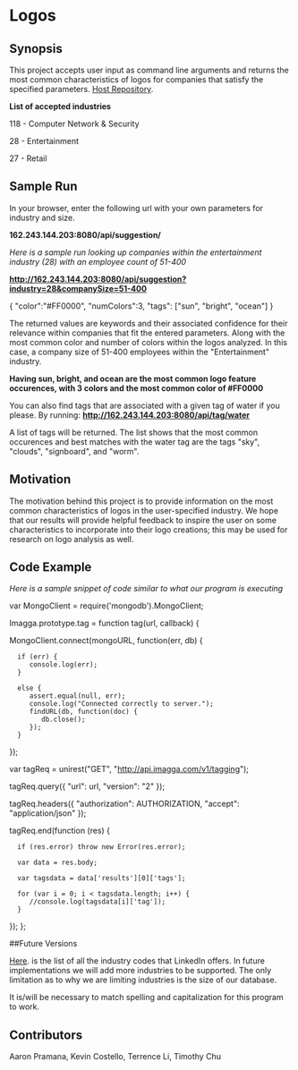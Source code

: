 # **Logos**

## Synopsis

This project accepts user input as command line arguments and returns the 
most common characteristics of logos for companies that satisfy the
specified parameters. [Host
Repository](https://github.com/terrencezli/Logos).

**List of accepted industries**

118  -   Computer Network & Security

28   -   Entertainment

27   -   Retail

## Sample Run
In your browser, enter the following url with your own parameters for industry
and size.

**162.243.144.203:8080/api/suggestion/**

*Here is a sample run looking up companies within the entertainment
industry (28) with an employee count of 51-400*

**http://162.243.144.203:8080/api/suggestion?industry=28&companySize=51-400**

{
   "color":"#FF0000",
   "numColors":3,
   "tags": ["sun", "bright", "ocean"]
}


The returned values are keywords and their associated confidence
for their relevance within companies that fit the entered parameters.
Along with the most common color and  number of colors within the
logos analyzed.
In this case, a company size of 51-400 employees within the
"Entertainment" industry.

**Having sun, bright, and ocean are the most common logo feature occurences, with 
3 colors and the most common color of #FF0000**

You can also find tags that are associated with a given tag of water if you
please. By running:
**http://162.243.144.203:8080/api/tag/water**

A list of tags will be returned. The list shows that the most common
occurences and best matches with the water tag are the tags "sky",
"clouds", "signboard", and "worm".


## Motivation

The motivation behind this project is to provide information on the
most common characteristics of logos in the user-specified industry.
We hope that our results will provide helpful feedback to inspire
the user on some characteristics to incorporate into their logo
creations; this may be used for research on logo analysis as well.

## Code Example
*Here is a sample snippet of code similar to what our program is
executing*


var MongoClient = require('mongodb').MongoClient;
 
Imagga.prototype.tag = function tag(url, callback) {
   
   MongoClient.connect(mongoURL, function(err, db) {
      
      if (err) {
         console.log(err);
      }
       
      else {
         assert.equal(null, err);
         console.log("Connected correctly to server.");
         findURL(db, function(doc) {
            db.close();
         });   
      }
   });

   var tagReq = unirest("GET", "http://api.imagga.com/v1/tagging");

   tagReq.query({
      "url": url,
      "version": "2"
   });

   tagReq.headers({
      "authorization": AUTHORIZATION, 
      "accept": "application/json"
   });

   tagReq.end(function (res) {
      
      if (res.error) throw new Error(res.error);
      
      var data = res.body;
      
      var tagsdata = data['results'][0]['tags'];
      
      for (var i = 0; i < tagsdata.length; i++) {
         //console.log(tagsdata[i]['tag']);
      }

   });
};

##Future Versions

[Here](https://developer.linkedin.com/docs/reference/industry-codes).
is the list of all the industry codes that LinkedIn offers. In
future implementations we will add more industries to be supported.
The only limitation as to why we are limiting industries is the size
of our database.

It is/will be necessary to match spelling and capitalization for this program
to work.

## Contributors

Aaron Pramana, Kevin Costello, Terrence Li, Timothy Chu
